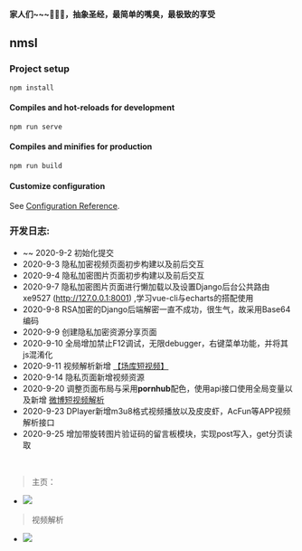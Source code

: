 **家人们~~~🤕🤕🤕，抽象圣经，最简单的嘴臭，最极致的享受**

## nmsl

### Project setup
```
npm install
```

#### Compiles and hot-reloads for development
```
npm run serve
```

#### Compiles and minifies for production
```
npm run build
```

#### Customize configuration
See [Configuration Reference](https://cli.vuejs.org/config/).

### 开发日志:

   - ~~ 2020-9-2 初始化提交
   - 2020-9-3 隐私加密视频页面初步构建以及前后交互
   - 2020-9-4 隐私加密图片页面初步构建以及前后交互
   - 2020-9-7 隐私加密图片页面进行懒加载以及设置Django后台公共路由xe9527 (http://127.0.0.1:8001) ,学习vue-cli与echarts的搭配使用
   - 2020-9-8 RSA加密的Django后端解密一直不成功，很生气，故采用Base64编码
   - 2020-9-9 创建隐私加密资源分享页面
   - 2020-9-10 全局增加禁止F12调试，无限debugger，右键菜单功能，并将其js混淆化
   - 2020-9-11 视频解析新增 [【场库短视频】](https://www.vmovier.com/)
   - 2020-9-14 隐私页面新增视频资源
   - 2020-9-20 调整页面布局与采用**pornhub**配色，使用api接口使用全局变量以及新增 [微博短视频解析](https://weibo.com/)
   - 2020-9-23 DPlayer新增m3u8格式视频播放以及皮皮虾，AcFun等APP视频解析接口
   - 2020-9-25 增加带旋转图片验证码的留言板模块，实现post写入，get分页读取


<br>

> 主页：

  - ![](https://cdn.jsdelivr.net/gh/FioraLove/Images/home.gif)


> 视频解析

   - ![](https://cdn.jsdelivr.net/gh/FioraLove/Images/parse.png)
